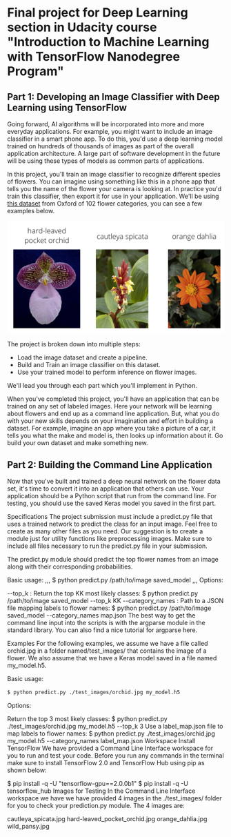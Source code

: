 # Final project for Deep Learning section in Udacity course "Introduction to Machine Learning with TensorFlow Nanodegree Program"



## Part 1: Developing an Image Classifier with Deep Learning using TensorFlow
Going forward, AI algorithms will be incorporated into more and more everyday applications. For example, you might want to include an image classifier in a smart phone app. To do this, you'd use a deep learning model trained on hundreds of thousands of images as part of the overall application architecture. A large part of software development in the future will be using these types of models as common parts of applications. 

In this project, you'll train an image classifier to recognize different species of flowers. You can imagine using something like this in a phone app that tells you the name of the flower your camera is looking at. In practice you'd train this classifier, then export it for use in your application. We'll be using [this dataset](http://www.robots.ox.ac.uk/~vgg/data/flowers/102/index.html) from Oxford of 102 flower categories, you can see a few examples below. 

![Image of Samples](https://github.com/namnhatpham1995/Udacity-Image-Classifier-TensorFlow/blob/master/test_images/Flowers.png)

The project is broken down into multiple steps:

* Load the image dataset and create a pipeline.
* Build and Train an image classifier on this dataset.
* Use your trained model to perform inference on flower images.

We'll lead you through each part which you'll implement in Python.

When you've completed this project, you'll have an application that can be trained on any set of labeled images. Here your network will be learning about flowers and end up as a command line application. But, what you do with your new skills depends on your imagination and effort in building a dataset. For example, imagine an app where you take a picture of a car, it tells you what the make and model is, then looks up information about it. Go build your own dataset and make something new.

## Part 2: Building the Command Line Application

Now that you've built and trained a deep neural network on the flower data set, it's time to convert it into an application that others can use. Your application should be a Python script that run from the command line. For testing, you should use the saved Keras model you saved in the first part.

Specifications
The project submission must include a predict.py file that uses a trained network to predict the class for an input image. Feel free to create as many other files as you need. Our suggestion is to create a module just for utility functions like preprocessing images. Make sure to include all files necessary to run the predict.py file in your submission.

The predict.py module should predict the top flower names from an image along with their corresponding probabilities.

Basic usage:
,,,
$ python predict.py /path/to/image saved_model
,,,
Options:

--top_k : Return the top KK most likely classes:
$ python predict.py /path/to/image saved_model --top_k KK
--category_names : Path to a JSON file mapping labels to flower names:
$ python predict.py /path/to/image saved_model --category_names map.json
The best way to get the command line input into the scripts is with the argparse module in the standard library. You can also find a nice tutorial for argparse here.

Examples
For the following examples, we assume we have a file called orchid.jpg in a folder named/test_images/ that contains the image of a flower. We also assume that we have a Keras model saved in a file named my_model.h5.

Basic usage:
```bash
$ python predict.py ./test_images/orchid.jpg my_model.h5
```

Options:

Return the top 3 most likely classes:
$ python predict.py ./test_images/orchid.jpg my_model.h5 --top_k 3
Use a label_map.json file to map labels to flower names:
$ python predict.py ./test_images/orchid.jpg my_model.h5 --category_names label_map.json
Workspace
Install TensorFlow
We have provided a Command Line Interface workspace for you to run and test your code. Before you run any commands in the terminal make sure to install TensorFlow 2.0 and TensorFlow Hub using pip as shown below:

$ pip install -q -U "tensorflow-gpu==2.0.0b1"
$ pip install -q -U tensorflow_hub
Images for Testing
In the Command Line Interface workspace we have we have provided 4 images in the ./test_images/ folder for you to check your prediction.py module. The 4 images are:

cautleya_spicata.jpg
hard-leaved_pocket_orchid.jpg
orange_dahlia.jpg
wild_pansy.jpg

